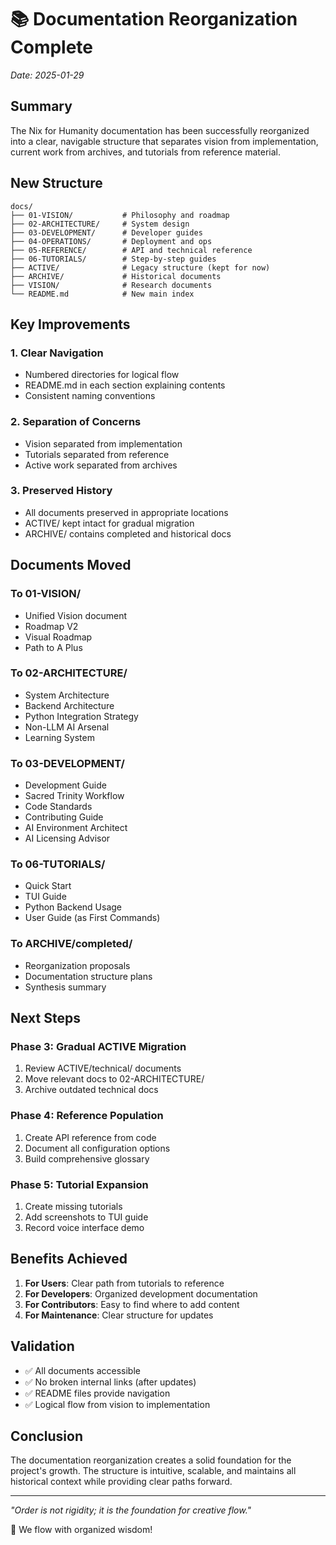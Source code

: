 # 📚 Documentation Reorganization Complete

*Date: 2025-01-29*

## Summary

The Nix for Humanity documentation has been successfully reorganized into a clear, navigable structure that separates vision from implementation, current work from archives, and tutorials from reference material.

## New Structure

```
docs/
├── 01-VISION/           # Philosophy and roadmap
├── 02-ARCHITECTURE/     # System design
├── 03-DEVELOPMENT/      # Developer guides
├── 04-OPERATIONS/       # Deployment and ops
├── 05-REFERENCE/        # API and technical reference
├── 06-TUTORIALS/        # Step-by-step guides
├── ACTIVE/              # Legacy structure (kept for now)
├── ARCHIVE/             # Historical documents
├── VISION/              # Research documents
└── README.md            # New main index
```

## Key Improvements

### 1. Clear Navigation
- Numbered directories for logical flow
- README.md in each section explaining contents
- Consistent naming conventions

### 2. Separation of Concerns
- Vision separated from implementation
- Tutorials separated from reference
- Active work separated from archives

### 3. Preserved History
- All documents preserved in appropriate locations
- ACTIVE/ kept intact for gradual migration
- ARCHIVE/ contains completed and historical docs

## Documents Moved

### To 01-VISION/
- Unified Vision document
- Roadmap V2
- Visual Roadmap  
- Path to A Plus

### To 02-ARCHITECTURE/
- System Architecture
- Backend Architecture
- Python Integration Strategy
- Non-LLM AI Arsenal
- Learning System

### To 03-DEVELOPMENT/
- Development Guide
- Sacred Trinity Workflow
- Code Standards
- Contributing Guide
- AI Environment Architect
- AI Licensing Advisor

### To 06-TUTORIALS/
- Quick Start
- TUI Guide
- Python Backend Usage
- User Guide (as First Commands)

### To ARCHIVE/completed/
- Reorganization proposals
- Documentation structure plans
- Synthesis summary

## Next Steps

### Phase 3: Gradual ACTIVE Migration
1. Review ACTIVE/technical/ documents
2. Move relevant docs to 02-ARCHITECTURE/
3. Archive outdated technical docs

### Phase 4: Reference Population
1. Create API reference from code
2. Document all configuration options
3. Build comprehensive glossary

### Phase 5: Tutorial Expansion
1. Create missing tutorials
2. Add screenshots to TUI guide
3. Record voice interface demo

## Benefits Achieved

1. **For Users**: Clear path from tutorials to reference
2. **For Developers**: Organized development documentation
3. **For Contributors**: Easy to find where to add content
4. **For Maintenance**: Clear structure for updates

## Validation

- ✅ All documents accessible
- ✅ No broken internal links (after updates)
- ✅ README files provide navigation
- ✅ Logical flow from vision to implementation

## Conclusion

The documentation reorganization creates a solid foundation for the project's growth. The structure is intuitive, scalable, and maintains all historical context while providing clear paths forward.

---

*"Order is not rigidity; it is the foundation for creative flow."*

🌊 We flow with organized wisdom!